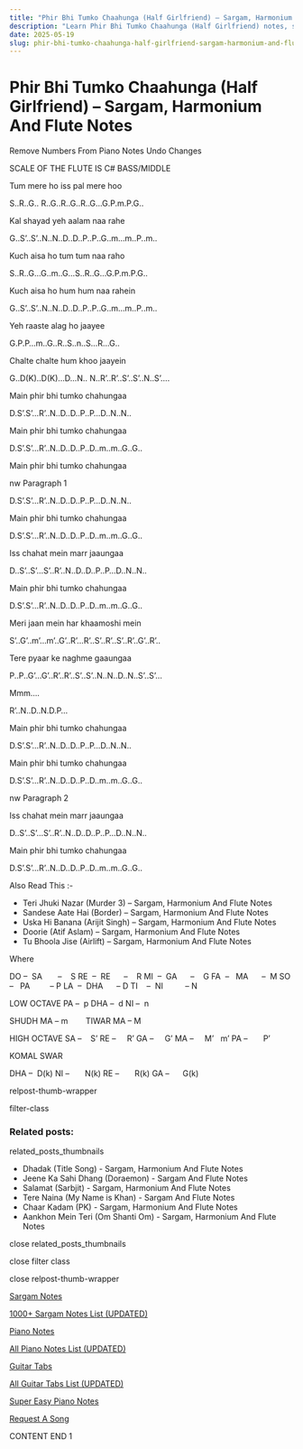 ```yaml
---
title: "Phir Bhi Tumko Chaahunga (Half Girlfriend) – Sargam, Harmonium And Flute Notes"
description: "Learn Phir Bhi Tumko Chaahunga (Half Girlfriend) notes, sargam, harmonium notations and flute notes. Easy step-by-step tutorial for beginners."
date: 2025-05-19
slug: phir-bhi-tumko-chaahunga-half-girlfriend-sargam-harmonium-and-flute-notes
---
```


# Phir Bhi Tumko Chaahunga (Half Girlfriend) – Sargam, Harmonium And Flute Notes

Remove Numbers From Piano Notes
Undo Changes

SCALE OF THE FLUTE IS C# BASS/MIDDLE

Tum mere ho iss pal mere hoo

S..R..G.. R..G..R..G..R..G…G.P.m.P.G..

Kal shayad yeh aalam naa rahe

G..S’..S’..N..N..D..D..P..P..G..m…m..P..m..

Kuch aisa ho tum tum naa raho

S..R..G…G..m..G…S..R..G…G.P.m.P.G..

Kuch aisa ho hum hum naa rahein

G..S’..S’..N..N..D..D..P..P..G..m…m..P..m..

Yeh raaste alag ho jaayee

G.P.P…m..G..R..S..n..S…R…G..

Chalte chalte hum khoo jaayein

G..D(K)..D(K)…D…N.. N..R’..R’..S’..S’..N..S’….

Main phir bhi tumko chahungaa

D.S’.S’…R’..N..D..D..P..P…D..N..N..

Main phir bhi tumko chahungaa

D.S’.S’…R’..N..D..D..P..D..m..m..G..G..

Main phir bhi tumko chahungaa

nw Paragraph 1

D.S’.S’…R’..N..D..D..P..P…D..N..N..

Main phir bhi tumko chahungaa

D.S’.S’…R’..N..D..D..P..D..m..m..G..G..

Iss chahat mein marr jaaungaa

D..S’..S’…S’..R’..N..D..D..P..P…D..N..N..

Main phir bhi tumko chahungaa

D.S’.S’…R’..N..D..D..P..D..m..m..G..G..

Meri jaan mein har khaamoshi mein

S’..G’..m’…m’..G’..R’…R’..S’..R’..S’..R’..G’..R’..

Tere pyaar ke naghme gaaungaa

P..P..G’…G’..R’..R’..S’..S’..N..N..D..N..S’..S’…

Mmm….

R’..N..D..N.D.P…

Main phir bhi tumko chahungaa

D.S’.S’…R’..N..D..D..P..P…D..N..N..

Main phir bhi tumko chahungaa

D.S’.S’…R’..N..D..D..P..D..m..m..G..G..

nw Paragraph 2

Iss chahat mein marr jaaungaa

D..S’..S’…S’..R’..N..D..D..P..P…D..N..N..

Main phir bhi tumko chahungaa

D.S’.S’…R’..N..D..D..P..D..m..m..G..G..

Also Read This :-

* Teri Jhuki Nazar (Murder 3) – Sargam, Harmonium And Flute Notes
* Sandese Aate Hai (Border) – Sargam, Harmonium And Flute Notes
* Uska Hi Banana (Arijit Singh) – Sargam, Harmonium And Flute Notes
* Doorie (Atif Aslam) – Sargam, Harmonium And Flute Notes
* Tu Bhoola Jise (Airlift) – Sargam, Harmonium And Flute Notes

Where

DO –  SA       –    S
RE  –  RE      –    R
MI  –  GA      –    G
FA  –   MA      –  M
SO  –   PA         – P
LA  –  DHA      – D
TI    –  NI          – N

LOW OCTAVE
PA –  p
DHA –  d
NI –  n

SHUDH MA – m        TIWAR MA – M

HIGH OCTAVE
SA –    S’
RE –     R’
GA –     G’
MA –     M’   m’
PA –       P’

KOMAL SWAR

DHA –  D(k)
NI –       N(k)
RE –       R(k)
GA –      G(k)

relpost-thumb-wrapper

filter-class

### Related posts:

related_posts_thumbnails

* Dhadak (Title Song) - Sargam, Harmonium And Flute Notes
* Jeene Ka Sahi Dhang (Doraemon) - Sargam And Flute Notes
* Salamat (Sarbjit) - Sargam, Harmonium And Flute Notes
* Tere Naina (My Name is Khan) - Sargam And Flute Notes
* Chaar Kadam (PK) - Sargam, Harmonium And Flute Notes
* Aankhon Mein Teri (Om Shanti Om) - Sargam, Harmonium And Flute Notes

close related_posts_thumbnails

close filter class

close relpost-thumb-wrapper

[Sargam Notes](https://www.notationsworld.com/sargam-notes.html)

[1000+ Sargam Notes List (UPDATED)](https://www.notationsworld.com/all-songs-list-sargam-notes.html)

[Piano Notes](https://www.notationsworld.com/piano-notes.html)

[All Piano Notes List (UPDATED)](https://www.notationsworld.com/all-songs-list-piano-notes.html)

[Guitar Tabs](https://www.notationsworld.com/guitar-tabs.html)

[All Guitar Tabs List (UPDATED)](https://www.notationsworld.com/all-songs-list-guitar-tabs.html)

[Super Easy Piano Notes](https://studywall.in/)

[Request A Song](https://www.notationsworld.com/request-a-song.html)

CONTENT END 1

